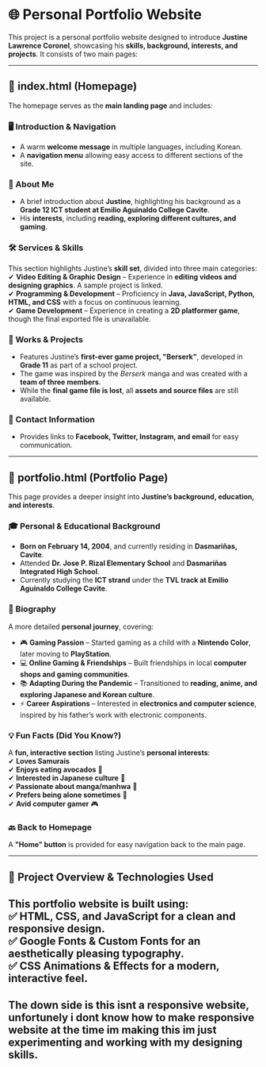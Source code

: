 # 🌐 Personal Portfolio Website  
This project is a personal portfolio website designed to introduce **Justine Lawrence Coronel**, showcasing his **skills, background, interests, and projects**. It consists of two main pages:  

---

## 📌 index.html (Homepage)  
The homepage serves as the **main landing page** and includes:  

### 🖥️ Introduction & Navigation  
- A warm **welcome message** in multiple languages, including Korean.  
- A **navigation menu** allowing easy access to different sections of the site.  

### 📖 About Me  
- A brief introduction about **Justine**, highlighting his background as a **Grade 12 ICT student at Emilio Aguinaldo College Cavite**.  
- His **interests**, including **reading, exploring different cultures, and gaming**.  

### 🛠️ Services & Skills  
This section highlights Justine’s **skill set**, divided into three main categories:  
✔ **Video Editing & Graphic Design** – Experience in **editing videos and designing graphics**. A sample project is linked.  
✔ **Programming & Development** – Proficiency in **Java, JavaScript, Python, HTML, and CSS** with a focus on continuous learning.  
✔ **Game Development** – Experience in creating a **2D platformer game**, though the final exported file is unavailable.  

### 📂 Works & Projects  
- Features Justine’s **first-ever game project, "Berserk"**, developed in **Grade 11** as part of a school project.  
- The game was inspired by the *Berserk* manga and was created with a **team of three members**.  
- While the **final game file is lost**, all **assets and source files** are still available.  

### 📩 Contact Information  
- Provides links to **Facebook, Twitter, Instagram, and email** for easy communication.  

---

## 📌 portfolio.html (Portfolio Page)  
This page provides a deeper insight into **Justine’s background, education, and interests**.  

### 🎓 Personal & Educational Background  
- **Born on February 14, 2004**, and currently residing in **Dasmariñas, Cavite**.  
- Attended **Dr. Jose P. Rizal Elementary School** and **Dasmariñas Integrated High School**.  
- Currently studying the **ICT strand** under the **TVL track at Emilio Aguinaldo College Cavite**.  

### 📜 Biography  
A more detailed **personal journey**, covering:  
- 🎮 **Gaming Passion** – Started gaming as a child with a **Nintendo Color**, later moving to **PlayStation**.  
- 💻 **Online Gaming & Friendships** – Built friendships in local **computer shops and gaming communities**.  
- 📚 **Adapting During the Pandemic** – Transitioned to **reading, anime, and exploring Japanese and Korean culture**.  
- ⚡ **Career Aspirations** – Interested in **electronics and computer science**, inspired by his father’s work with electronic components.  

### 💡 Fun Facts (Did You Know?)  
A **fun, interactive section** listing Justine’s **personal interests**:  
✔ **Loves Samurais**  
✔ **Enjoys eating avocados** 🥑  
✔ **Interested in Japanese culture** 🎌  
✔ **Passionate about manga/manhwa** 📖  
✔ **Prefers being alone sometimes** 🌿  
✔ **Avid computer gamer** 🎮  

### 🔙 Back to Homepage  
A **"Home" button** is provided for easy navigation back to the main page.  

---

## 🌟 Project Overview & Technologies Used  
This portfolio website is built using:  
✅ **HTML, CSS, and JavaScript** for a **clean and responsive design**.  
✅ **Google Fonts & Custom Fonts** for an **aesthetically pleasing typography**.  
✅ **CSS Animations & Effects** for a **modern, interactive feel**.  
---

The down side is this isnt a responsive website, unfortunely i dont know how to make responsive website at the time im making this im just experimenting and working with my designing skills.
-

